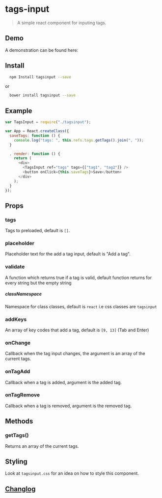 # tags-input

> A simple react component for inputing tags.

## Demo

A demonstration can be found here: 

## Install

```bash
  npm Install tagsinput --save
```

or 

```bash
  bower install tagsinput --save
```

## Example

```js
var TagsInput = require("./tagsinput");

var App = React.createClass({
  saveTags: function () {
    console.log("tags: ", this.refs.tags.getTags().join(", "));
  }

  , render: function () {
    return (
      <div>
        <TagsInput ref="tags" tags={["tag1", "tag2"]} />
        <button onClick={this.saveTags}>Save</button>
      </div>
    );
  }
});
```

## Props

### tags

Tags to preloaded, default is `[]`.

### placeholder

Placeholder text for the add a tag input, default is "Add a tag".

### validate

A function which returns true if a tag is valid, default function returns for every string but the empty string 

##### classNamespace
Namespace for class classes, default is `react` i.e css classes are `tagsinput`

### addKeys 

An array of key codes that  add a tag, default is `[9, 13]` (Tab and Enter)

### onChange

Callback when the tag input changes, the argument is an array of the current tags.

### onTagAdd

Callback when a tag is added, argument is the added tag.

### onTagRemove

Callback when a tag is removed, argument is the removed tag.

## Methods

### getTags()

Returns an array of the current tags.

## Styling

Look at `tagsinput.css` for an idea on how to style this component.

## [Changlog]()
